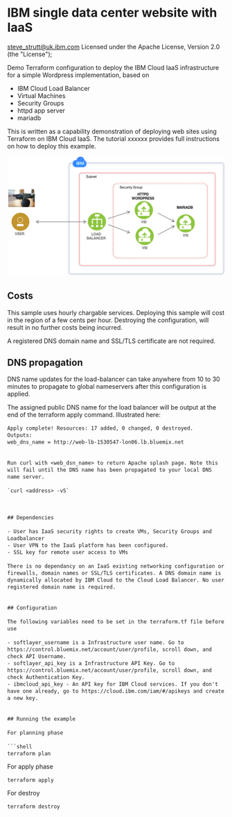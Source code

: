 # IBM single data center website with IaaS 

steve_strutt@uk.ibm.com
Licensed under the Apache License, Version 2.0 (the "License");

Demo Terraform configuration to deploy the IBM Cloud IaaS infrastructure for a simple Wordpress implementation, based on 
 - IBM Cloud Load Balancer
 - Virtual Machines
 - Security Groups
 - httpd app server
 - mariadb 

This is written as a capability demonstration of deploying web sites using Terraform on IBM Cloud IaaS. The tutorial xxxxxx provides full instructions on how to deploy this example.  

<p style="text-align: center;">
  <img src="images/WordpressCLB.png" alt="CLB single site" width="500"/>
</p>

## Costs

This sample uses hourly chargable services. Deploying this sample will cost in the region of a few cents per hour. Destroying the configuration, will result in no further costs being incurred. 

A registered DNS domain name and SSL/TLS certificate are not required. 


## DNS propagation

DNS name updates for the load-balancer can take anywhere from 10 to 30 minutes to propagate to global nameservers after this configuration is applied. 

The assigned public DNS name for the load balancer will be output at the end of the terraform apply command. Illustrated here:

```
Apply complete! Resources: 17 added, 0 changed, 0 destroyed.
Outputs:
web_dns_name = http://web-lb-1530547-lon06.lb.bluemix.net


Run curl with <web_dsn_name> to return Apache splash page. Note this will fail until the DNS name has been propagated to your local DNS name server. 

`curl <address> -vS` 

```
<!DOCTYPE html PUBLIC "-//W3C//DTD XHTML 1.1//EN" "http://www.w3.org/TR/xhtml11/DTD/xhtml11.dtd"><html><head>
<meta http-equiv="content-type" content="text/html; charset=UTF-8">
        <title>Apache HTTP Server Test Page powered by CentOS</title>
        <meta http-equiv="Content-Type" content="text/html; charset=UTF-8">

```


## Dependencies

- User has IaaS security rights to create VMs, Security Groups and Loadbalancer 
- User VPN to the IaaS platform has been configured.
- SSL key for remote user access to VMs

There is no dependancy on an IaaS existing networking configuration or firewalls, domain names or SSL/TLS certificates. A DNS domain name is dynamically allocated by IBM Cloud to the Cloud Load Balancer. No user registered domain name is required. 


## Configuration 

The following variables need to be set in the terraform.tf file before use

- softlayer_username is a Infrastructure user name. Go to https://control.bluemix.net/account/user/profile, scroll down, and check API Username.
- softlayer_api_key is a Infrastructure API Key. Go to https://control.bluemix.net/account/user/profile, scroll down, and check Authentication Key.
- ibmcloud_api_key - An API key for IBM Cloud services. If you don't have one already, go to https://cloud.ibm.com/iam/#/apikeys and create a new key.


## Running the example

For planning phase

```shell
terraform plan
```

For apply phase

```shell
terraform apply
```

For destroy

```shell
terraform destroy
```
